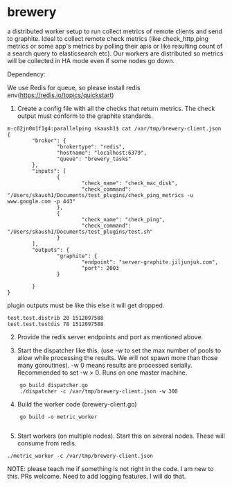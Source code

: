 # brewery
a distributed worker setup to run collect metrics of remote clients and send to graphite. Ideal to collect remote check metrics (like check_http,ping metrics or some app's metrics by polling their apis or like resulting count of a search query to elasticsearch etc). Our workers are distributed so metrics will be collected in HA mode even if some nodes go down. 

Dependency: 

We use Redis for queue, so please install redis env(https://redis.io/topics/quickstart)


1. Create a config file with all the checks that return metrics. The check output must conform to the graphite standards.

```
m-c02jn0m1f1g4:parallelping skaush1$ cat /var/tmp/brewery-client.json 
{
        "broker": {
                "brokertype": "redis",
                "hostname": "localhost:6379",
                "queue": "brewery_tasks"
        },
        "inputs": [
                {
                        "check_name": "check_mac_disk",
                        "check_command": "/Users/skaush1/Documents/test_plugins/check_ping_metrics -u www.google.com -p 443"
                },
                {
                        "check_name": "check_ping",
                        "check_command": "/Users/skaush1/Documents/test_plugins/test.sh"
                }
        ],
        "outputs": {
                "graphite": {
                        "endpoint": "server-graphite.jiljunjuk.com",
                        "port": 2003
                }

        }
}
```

plugin outputs must be like this else it will get dropped. 

```
test.test.distrib 20 1512097588
test.test.testdis 78 1512097588

```

2. Provide the redis server endpoints and port as mentioned above. 

3. Start the dispatcher like this. (use -w to set the max number of pools to allow while processing the results. We will not spawn more than those many goroutines). -w 0 means results are processed serially. Recommended to set -w > 0. Runs on one master machine. 
```
	go build dispatcher.go
	./dispatcher -c /var/tmp/brewery-client.json -w 300
```

4. Build the worker code (brewery-client.go)

```
	go build -o metric_worker
	
```

5. Start workers (on multiple nodes). Start this on several nodes. These will consume from redis. 
```
./metric_worker -c /var/tmp/brewery-client.json

```



NOTE: please teach me if something is not right in the code. I am new to this. PRs welcome. Need to add logging features. I will do that. 
